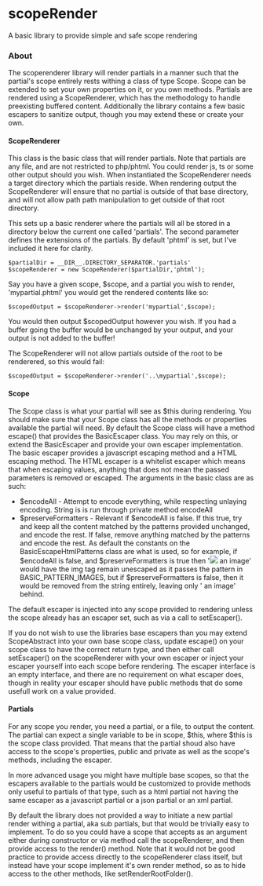 # scopeRender
A basic library to provide simple and safe scope rendering

### About

The scoperenderer library will render partials in a manner such that the partial's
scope entirely rests withing a class of type Scope. Scope can be extended to set
your own properties on it, or you own methods. Partials are rendered using a 
ScopeRenderer, which has the methodology to handle preexisting buffered content.
Additionally the library contains a few basic escapers to sanitize output, though
you may extend these or create your own.

#### ScopeRenderer

This class is the basic class that will render partials. Note that partials are any
file, and are not restricted to php/phtml. You could render js, ts or some other 
output should you wish. When instantiated the ScopeRenderer needs a target directory
which the partials reside. When rendering output the ScopeRenderer will ensure that 
no partial is outside of that base directory, and will not allow path path manipulation
to get outside of that root directory. 

This sets up a basic renderer where the partials will all be stored in a directory below
the current one called 'partials'. The second parameter defines the extensions of the 
partials. By default 'phtml' is set, but I've included it here for clarity.

    $partialDir = __DIR__.DIRECTORY_SEPARATOR.'partials'
    $scopeRenderer = new ScopeRenderer($partialDir,'phtml');

Say you have a given scope, $scope, and a partial you wish to render, 'mypartial.phtml' you 
would get the rendered contents like so:

    $scopedOutput = $scopeRenderer->render('mypartial',$scope);

You would then output $scopedOutput however you wish. If you had a buffer going the 
buffer would be unchanged by your output, and your output is not added to the buffer!

The ScopeRenderer will not allow partials outside of the root to be renderered, so this
would fail:

    $scopedOutput = $scopeRenderer->render('..\mypartial',$scope);

#### Scope

The Scope class is what your partial will see as $this during rendering. You should 
make sure that your Scope class has all the methods or properties available the partial
will need. By default the Scope class will have a method escape() that provides the 
BasicEscaper class. You may rely on this, or extend the BasicEscaper and provide your
own escaper implementation. The basic escaper provides a javascript escaping method 
and a HTML escaping method. The HTML escaper is a whitelist escaper which means that 
when escaping values, anything that does not mean the passed parameters is removed or 
escaped. The arguments in the basic class are as such:

* $encodeAll - Attempt to encode everything, while respecting unlaying encoding. String is
is run through private method encodeAll
* $preserveFormatters - Relevant if $encodeAll is false. If this true, try and keep all 
the content matched by the patterns provided unchanged, and encode the rest. If false, remove
anything matched by the patterns and encode the rest. As default the constants on the 
BasicEscapeHtmlPatterns class are what is used, so for example, if $encodeAll is false, and
$preserveFormatters is true then '<img src="foo.png"> an image' would have the img tag remain unescaped as it passes
the pattern in BASIC_PATTERN_IMAGES, but if $preserveFormatters is false, then it would be
removed from the string entirely, leaving only ' an image' behind.

The default escaper is injected into any scope provided to rendering unless the scope already
has an escaper set, such as via a call to setEscaper().

If you do not wish to use the libraries base escapers than you may extend ScopeAbstract 
into your own base scope class, update escape() on your scope class to have the correct return
type, and then either call setEscaper() on the scopeRenderer with your own escaper or inject
your escaper yourself into each scope before rendering. The escaper interface is an empty
interface, and there are no requirement on what escaper does, though in reality your escaper 
should have public methods that do some usefull work on a value provided.

#### Partials

For any scope you render, you need a partial, or a file, to output the content. The partial
can expect a single variable to be in scope, $this, where $this is the scope class provided. 
That means that the partial shoud also have access to the scope's properties, public and private
as well as the scope's methods, including the escaper. 

In more advanced usage you might have multiple base scopes, so that the escapers available to the
partials would be customized to provide methods only useful to partials of that type, such as a
html partial not having the same escaper as a javascript partial or a json partial or an xml partial.

By default the library does not provided a way to initiate a new partial render withing a partial,
aka sub partials, but that would be trivially easy to implement. To do so you could have a scope
that accepts as an argument either during constructor or via method call the scopeRenderer, and
then provide access to the render() method. Note that it would not be good practice to provide 
access directly to the scopeRenderer class itself, but instead have your scope implement it's own 
render method, so as to hide access to the other methods, like setRenderRootFolder().